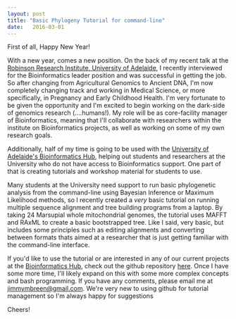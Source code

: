 ```yaml
---
layout: post
title: "Basic Phylogeny Tutorial for command-line"
date:   2016-03-01
---
```


First of all, Happy New Year!

With a new year, comes a new position. On the back of my recent talk at the <a href="https://www.adelaide.edu.au/robinson-research-institute/">Robinson Research Institute, University of Adelaide</a>, I recently interviewed for the Bioinformatics leader position and was successful in getting the job. So after changing from Agricultural Genomics to Ancient DNA, I'm now completely changing track and working in Medical Science, or more specifically, in Pregnancy and Early Childhood Health. I'm very fortunate to be given the opportunity and I'm excited to begin working on the dark-side of genomics research (....humans!). My role will be as core-facility manager of Bioinformatics, meaning that I'll collaborate with researchers within the institute on Bioinformatics projects, as well as working on some of my own research goals.

Additionally, half of my time is going to be used with the <a href="https://www.adelaide.edu.au/bioinformatics-hub/">University of Adelaide's Bioinformatics Hub</a>, helping
out students and researchers at the University who do not have access to Bioinformatics support. One part of that is creating tutorials and workshop material for students to
use.

Many students at the University need support to run basic phylogenetic analysis from the command-line using Bayesian Inference or Maximum Likelihood methods, so I recently
created a *very* basic tutorial on running multiple sequence alignment and tree building programs from a laptop. By taking 24 Marsupial whole mitochondrial genomes, the
tutorial uses MAFFT and RAxML to create a basic bootstrapped tree. Like I said, very basic, but includes some principles such as editing alignments and converting between
formats thats aimed at a researcher that is just getting familiar with the command-line interface.

If you'd like to use the tutorial or are interested in any of our current projects at the <a href="https://www.adelaide.edu.au/bioinformatics-hub/">Bioinformatics Hub</a>,
check out the github repository <a href="https://github.com/UofABioinformaticsHub/201502_basicPhylogenetics">here</a>. Once I have some more time, I'll likely expand on this
with some more complex concepts and bash programming. If you have any comments, please email me at <jimmymbreen@gmail.com>. We're very new to using github for tutorial
management so I'm always happy for suggestions

Cheers!
